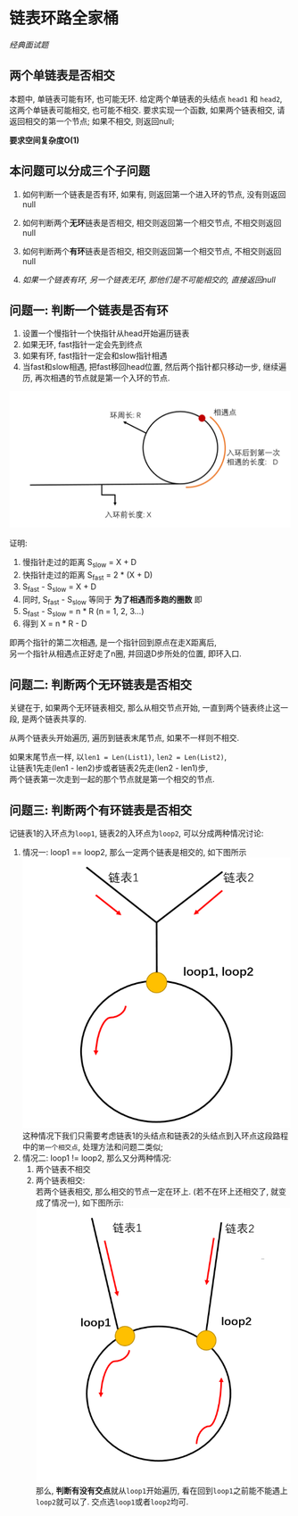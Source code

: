 # 链表环路全家桶

*经典面试题*

## 两个单链表是否相交
本题中, 单链表可能有环, 也可能无环. 给定两个单链表的头结点 `head1` 和 `head2`, 这两个单链表可能相交, 也可能不相交.
要求实现一个函数, 如果两个链表相交, 请返回相交的第一个节点; 如果不相交, 则返回null;

**要求空间复杂度O(1)**

## 本问题可以分成三个子问题
1. 如何判断一个链表是否有环, 如果有, 则返回第一个进入环的节点, 没有则返回null

2. 如何判断两个**无环**链表是否相交, 相交则返回第一个相交节点, 不相交则返回null

3. 如何判断两个**有环**链表是否相交, 相交则返回第一个相交节点, 不相交则返回null

4. *如果一个链表有环, 另一个链表无环, 那他们是不可能相交的, 直接返回null*

## 问题一: 判断一个链表是否有环
1. 设置一个慢指针一个快指针从head开始遍历链表
2. 如果无环, fast指针一定会先到终点
3. 如果有环, fast指针一定会和slow指针相遇
4. 当fast和slow相遇, 把fast移回head位置, 然后两个指针都只移动一步, 继续遍历, 再次相遇的节点就是第一个入环的节点.

![cycle-1.png](./cycle-1.png)

证明:

1. 慢指针走过的距离 S<sub>slow</sub> = X + D  
2. 快指针走过的距离 S<sub>fast</sub> = 2 * (X + D)  
3. S<sub>fast</sub> - S<sub>slow</sub> = X + D  
4. 同时, S<sub>fast</sub> - S<sub>slow</sub> 等同于 **为了相遇而多跑的圈数** 即  
5. S<sub>fast</sub> - S<sub>slow</sub> = n * R (n = 1, 2, 3...)  
6. 得到 X = n * R - D  

即两个指针的第二次相遇, 是一个指针回到原点在走X距离后,   
另一个指针从相遇点正好走了n圈, 并回退D步所处的位置, 即环入口.

## 问题二: 判断两个无环链表是否相交
关键在于, 如果两个无环链表相交, 那么从相交节点开始, 一直到两个链表终止这一段, 是两个链表共享的.

从两个链表头开始遍历, 遍历到链表末尾节点, 如果不一样则不相交.

如果末尾节点一样, 以`len1 = Len(List1)`, `len2 = Len(List2)`,  
让链表1先走(len1 - len2)步或者链表2先走(len2 - len1)步,  
两个链表第一次走到一起的那个节点就是第一个相交的节点.

## 问题三: 判断两个有环链表是否相交

记链表1的入环点为`loop1`, 链表2的入环点为`loop2`, 可以分成两种情况讨论:

1. 情况一: loop1 == loop2, 那么一定两个链表是相交的, 如下图所示  
    ![cycle-2.png](./cycle-2.png)  
    这种情况下我们只需要考虑链表1的头结点和链表2的头结点到入环点这段路程中的`第一个相交点`, 处理方法和问题二类似;
2. 情况二: loop1 != loop2, 那么又分两种情况:
    1. 两个链表不相交
    2. 两个链表相交:  
    若两个链表相交, 那么相交的节点一定在环上. (若不在环上还相交了, 就变成了情况一), 如下图所示:
    ![cycle-3.png](./cycle-3.png)  
    那么, **判断有没有交点**就从`loop1`开始遍历, 看在回到`loop1`之前能不能遇上`loop2`就可以了. 交点选`loop1`或者`loop2`均可.

